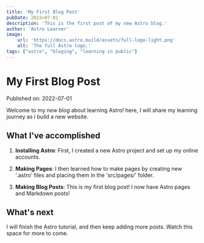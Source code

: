 ```yaml
---
title: 'My First Blog Post'
pubDate: 2022=07-01
description: 'This is the first post of my new Astro blog.'
author: 'Astro Learner'
image:
    url: 'https://docs.astro.build/assets/full-logo-light.png'
    alt: 'The full Astro logo.'
tags: ["astro", "bloging", "learning in public"]
---
```

# My First Blog Post

Published on: 2022-07-01

Welcome to my _new blog_ about learning Astro! here, I will share my learning journey as i build a new website.

## What I've accomplished

1. **Installing Astro**: First, I created a new Astro project and set up my online accounts.

2. **Making Pages**: I then learned how to make pages by creating new '.astro' files and placing them in the 'src/pages/' folder.

3. **Making Blog Posts**: This is my first blog post! I now have Astro pages and Markdown posts!

## What's next

I will finish the Astro tutorial, and then keep adding more posts. Watch this space for more to come.